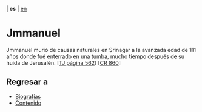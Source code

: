 | **es** | [en](../english/biographies/jmmanuel.md)

# Jmmanuel

Jmmanuel murió de causas naturales en Srinagar a la avanzada edad de 111 años donde fué enterrado en una tumba, mucho tiempo después de su huida de Jerusalén. [[TJ página 562](./referencias.md/#TJ)] [[CR 860](./referencias.md/#CR860)]


## Regresar a

- [Biografías](../biografias.md)
- [Contenido](../contenido.md)
